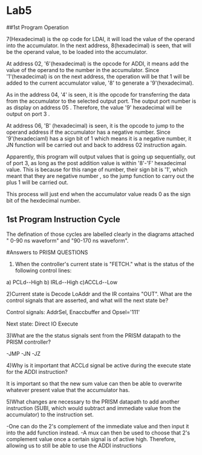 Lab5
====
##1st Program Operation

7(Hexadecimal) is the op code for LDAI, it will load the value of the operand into the accumulator. In the next address, 8(hexadecimal) is seen, that will be the operand value, to be loaded into the accumulator. 

At address 02, '6'(hexadecimal) is the opcode for ADDI, it means add the value of the operand to the number in the accumulator. Since '1'(hexadecimal) is on the next address, the operation will be that 1 will be added to the current accumulator value, '8' to generate a '9'(hexadecimal).

As in the address 04, '4' is seen, it is ithe opcode for transferring the data from the accumulator to the selected output port. The output port number is as display on address 05 . Therefore, the value '9' hexadecimal will be output on port 3 .

At address 06, 'B' (hexadecimal) is seen, it is the opcode to jump to the operand address if the accumulator has a negative number. Since '9'(hexadeciaml) has a sign bit of 1 which means it is a negative number, it JN function will be carried out and back to address 02 instruction again.

Apparently, this program will output values that is going up sequentially, out of port 3, as long as the post addition value is within '8'-'F' hexadecimal value. This is because for this range of number, their sign bit is '1', which meant that they are negative number , so the jump function to carry out the plus 1 will be carried out.

This process will just end when the accumulator value reads 0 as the sign bit of the hexdecimal number.

## 1st Program Instruction Cycle 
The defination of those cycles are labelled clearly in the diagrams attached " 0-90 ns waveform" and "90-170 ns waveform".

#Answers to PRISM QUESTIONS

1) When the controller's current state is "FETCH." what is the status of the following control lines:

a) PCLd--High
b) IRLd--High
c)ACCLd--Low

2)Current state is Decode LoAddr and the IR contains "OUT". What are the control signals that are asserted, and what will the next state be? 

Control signals: AddrSel, Enaccbuffer and Opsel='111'

Next state: Direct IO Execute

3)What are the the status signals sent from the PRISM datapath to the PRISM controller?

-JMP
-JN
-JZ

4)Why is it important that ACCLd signal be active during the execute state for the ADDI instruction?

It is important so that the new sum value can then be able to overwrite whatever present value that the accumulator has.

5)What changes are necessary to the PRISM datapath to add another instruction (SUBI, which would subtract and immediate value from the accumulator) to the instruction set. 

-One can do the 2's complement of the immediate value and then input it into the add function instead.
-A mux can then be used to choose that 2's complement value once a certain signal is of active high. Therefore, allowing us to still be able to use the ADDI instructions

